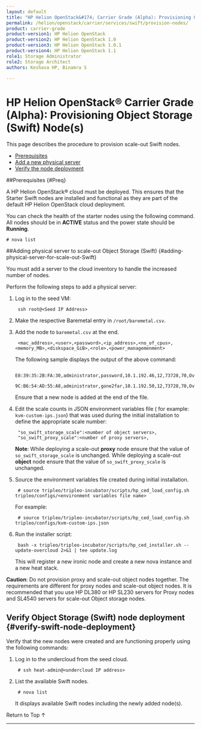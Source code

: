 ```yaml
---
layout: default
title: "HP Helion OpenStack&#174; Carrier Grade (Alpha): Provisioning Object Storage (Swift) Node(s)"
permalink: /helion/openstack/carrier/services/swift/provision-nodes/
product: carrier-grade
product-version1: HP Helion OpenStack
product-version2: HP Helion OpenStack 1.0
product-version3: HP Helion OpenStack 1.0.1
product-version4: HP Helion OpenStack 1.1
role1: Storage Administrator
role2: Storage Architect
authors: Keshava HP, Binamra S

---
```

<!--UNDER REVISION-->

<script>

function PageRefresh {
onLoad="window.refresh"
}

PageRefresh();

</script>

<!--
<p style="font-size: small;"> <a href="/helion/openstack/carrier/services/object/overview/">&#9664; PREV</a> | <a href="/helion/openstack/carrier/services/overview/">&#9650; UP</a> | <a href=" /helion/openstack/carrier/services/swift/deployment/"> NEXT &#9654</a> </p>-->


# HP Helion OpenStack&#174; Carrier Grade (Alpha): Provisioning Object Storage (Swift) Node(s) 

This page describes the procedure to provision scale-out Swift nodes. 
<!--
**Caution**: Do not provision proxy and scale-out object nodes together as the requirements for each are different. It is recommended that you use HP DL380 or HP SL230 servers for Proxy nodes and SL4540 servers for scale-out object storage nodes. -->

* [Prerequisites](#Preq)
* [Add a new physical server](#adding-physical-server-for-scale-out-Swift) 
* [Verify the node deployment](#verify-swift-node-deployment) 

##Prerequisites {#Preq}

A HP Helion OpenStack&#174; cloud must be deployed. This ensures that the Starter Swift nodes are installed and functional as they are part of the default HP Helion OpenStack cloud deployment.

You can check the health of the starter nodes using the following command. All nodes should be in **ACTIVE** status and the power state should be **Running**.

	# nova list

##Adding physical server to scale-out Object Storage (Swift) {#adding-physical-server-for-scale-out-Swift}

You must add a server to the cloud inventory to handle the increased number of nodes. 

Perform the following steps to add a physical server:

1. Log in to the seed VM:

		ssh root@<Seed IP Address>

2. Make the respective Baremetal entry in `/root/baremetal.csv`.   
	
3. Add the node to `baremetal.csv` at the end.

		<mac_address>,<user>,<password>,<ip_address>,<no_of_cpus>,<memory_MB>,<diskspace_GiB>,<role>,<power_managemenment>

	The following sample displays the output of the above command:

		E8:39:35:2B:FA:30,administrator,password,10.1.192.46,12,73728,70,OvercloudSOSwiftProxy,IPMI
		9C:B6:54:AD:55:A8,administrator,gone2far,10.1.192.50,12,73728,70,OvercloudSOSwiftStorage,IPMI



  	Ensure that a new node is added at the end of the file. 

3. Edit the scale counts in JSON environment variables file ( for example: `kvm-custom-ips.json`) that was used during the initial installation to define the appropriate scale number:

		"so_swift_storage_scale":<number of object servers>,
		"so_swift_proxy_scale":<number of proxy servers>,

 	**Note**: While deploying a scale-out **proxy** node ensure that the value of `so_swift_storage_scale` is unchanged. While deploying a scale-out **object** node ensure that the value of `so_swift_proxy_scale` is unchanged.

4. Source the environment variables file created during initial installation.

		# source tripleo/tripleo-incubator/scripts/hp_ced_load_config.sh tripleo/configs/<environment variables file name>

	For example:

		# source tripleo/tripleo-incubator/scripts/hp_ced_load_config.sh tripleo/configs/kvm-custom-ips.json


5. Run the installer script:

		bash -x tripleo/tripleo-incubator/scripts/hp_ced_installer.sh --update-overcloud 2>&1 | tee update.log


   This will register a new ironic node and create a new nova instance and a new heat stack.

**Caution**: Do not provision proxy and scale-out object nodes together. The requirements are different for proxy nodes and scale-out object nodes. It is recommended that you use HP DL380 or HP SL230 servers for Proxy nodes and SL4540 servers for scale-out Object storage nodes.

<!--
##Provision Object Storage (Swift) node {#provision-swift-node}

**Caution**: Do not provision proxy and scale-out object nodes together. The requirements are different for proxy nodes and scale-out object nodes. It is recommended that you use HP DL380 or HP SL230 servers for Proxy nodes and SL4540 servers for scale-out Object storage nodes. 

Perform the following steps to provision the Swift node:

1. Log in to the seed cloud.

		# ssh root@<Seed IP address>
		

2. Set the following variables in the environment variables file to configure the following values:

		"so_swift_storage_scale":<number of object servers>,
		"so_swift_proxy_scale":<number of proxy servers>,


	
 **Note**: While deploying a scale-out **proxy** node ensure that the value of `so_swift_storage_scale` is unchanged. While deploying a scale-out **object** node ensure that the value of `so_swift_proxy_scale` is unchanged.

3.Source the environment variables file created during initial installation.

	# source tripleo/tripleo-incubator/scripts/hp_ced_load_config.sh tripleo/configs/<environment variables file name>

For example:

	# source tripleo/tripleo-incubator/scripts/hp_ced_load_config.sh tripleo/configs/kvm-custom-ips.json

4.Run the installer script to update the cloud.

	# bash -x tripleo/tripleo-incubator/scripts/hp_ced_installer.sh -??-update-overcloud |& tee update_cloud.log
-->

## Verify Object Storage (Swift) node deployment {#verify-swift-node-deployment}

Verify that the new nodes were created and are functioning properly using the following commands:

1. Log in to the undercloud from the seed cloud.

		# ssh heat-admin@<undercloud IP address> 

2. List the available Swift nodes.

		# nova list

	It displays available Swift nodes including the newly added node(s).


<a href="#top" style="padding:14px 0px 14px 0px; text-decoration: none;"> Return to Top &#8593; </a>


----
